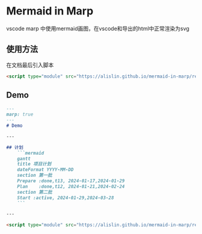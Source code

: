 # Mermaid in Marp
vscode marp 中使用mermaid画图，在vscode和导出的html中正常渲染为svg

## 使用方法
在文档最后引入脚本

```html
<script type="module" src="https://alislin.github.io/mermaid-in-marp/render.js"></script>
```

## Demo
```md
---
marp: true
---
# Demo

---

## 计划
    ```mermaid
    gantt
    title 项目计划
    dateFormat YYYY-MM-DD
    section 第一批
    Prepare :done,t13, 2024-01-17,2024-01-29
    Plan    :done,t12, 2024-01-21,2024-02-24
    section 第二批
    Start :active, 2024-01-29,2024-03-28
    ```

---

<script type="module" src="https://alislin.github.io/mermaid-in-marp/render.js"></script>

```